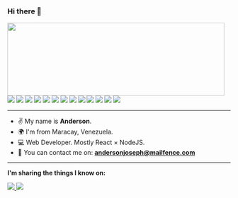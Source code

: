 ### Hi there 👋

<p>
  <img align="left" width="490" height="165" src="https://github-readme-stats.vercel.app/api?username=andersonjoseph"/>

  <p>
    <img src="https://img.shields.io/badge/nestjs-E0234E?style=for-the-badge&logo=nestjs&logoColor=white"/>
    <img src="https://img.shields.io/badge/Express.js-000000?style=for-the-badge&logo=express&logoColor=white"/>
    <img src="https://img.shields.io/badge/Jest-C21325?style=for-the-badge&logo=jest&logoColor=white"/>
    <img src="https://img.shields.io/badge/MySQL-005C84?style=for-the-badge&logo=mysql&logoColor=white"/>
    <img src="https://img.shields.io/badge/PostgreSQL-316192?style=for-the-badge&logo=postgresql&logoColor=white"/>
    <img src="https://img.shields.io/badge/SQLite-07405E?style=for-the-badge&logo=sqlite&logoColor=white"/>
    <img src="https://img.shields.io/badge/MongoDB-4EA94B?style=for-the-badge&logo=mongodb&logoColor=white"/>
    <img src="https://img.shields.io/badge/Heroku-430098?style=for-the-badge&logo=heroku&logoColor=white"/>
    <img src="https://img.shields.io/badge/React-20232A?style=for-the-badge&logo=react&logoColor=61DAFB"/>
    <img src="https://img.shields.io/badge/Tailwind_CSS-38B2AC?style=for-the-badge&logo=tailwind-css&logoColor=white"/>
    <img src="https://img.shields.io/badge/ThreeJs-black?style=for-the-badge&logo=three.js&logoColor=white"/>
    <img src="https://img.shields.io/badge/NeoVim-%2357A143.svg?&style=for-the-badge&logo=neovim&logoColor=white"/>
    <img src="https://img.shields.io/badge/Figma-F24E1E?style=for-the-badge&logo=figma&logoColor=white"/>
  </p>

</p>

---

- ✌ My name is **Anderson**.
- 🌍 I'm from Maracay, Venezuela.
- 💻 Web Developer. Mostly React × NodeJS.
- 🔗 You can contact me on: **[andersonjoseph@mailfence.com](mailto:andersonjoseph@mailfence.com)**

---
**I'm sharing the things I know on:**
  <p>
    <a href="https://twitch.tv/maberiLIVE">
      <img src="https://img.shields.io/badge/Twitch-9146FF?style=for-the-badge&logo=twitch&logoColor=white"/>
    </a>
    <a href="https://dev.to/andersonjoseph">
      <img src="https://img.shields.io/badge/dev.to-0A0A0A?style=for-the-badge&logo=devdotto&logoColor=white"/>
    </a>
  </p>

